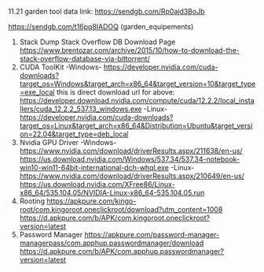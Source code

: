 11.21 garden tool data link:
https://sendgb.com/Rp0ajd3BoJb

https://sendgb.com/t16pq8IADOQ (garden_equipements)


1. Stack Dump
Stack Overflow DB Download Page https://www.brentozar.com/archive/2015/10/how-to-download-the-stack-overflow-database-via-bittorrent/
2. CUDA ToolKit -Windows- https://developer.nvidia.com/cuda-downloads?target_os=Windows&target_arch=x86_64&target_version=10&target_type=exe_local this is direct download url for above: https://developer.download.nvidia.com/compute/cuda/12.2.2/local_installers/cuda_12.2.2_537.13_windows.exe -Linux- https://developer.nvidia.com/cuda-downloads?target_os=Linux&target_arch=x86_64&Distribution=Ubuntu&target_version=22.04&target_type=deb_local
3. Nvidia GPU Driver -Windows- https://www.nvidia.com/download/driverResults.aspx/211638/en-us/ https://us.download.nvidia.com/Windows/537.34/537.34-notebook-win10-win11-64bit-international-dch-whql.exe -Linux- https://www.nvidia.com/download/driverResults.aspx/210649/en-us/ https://us.download.nvidia.com/XFree86/Linux-x86_64/535.104.05/NVIDIA-Linux-x86_64-535.104.05.run
4. Rooting https://apkpure.com/kingo-root/com.kingoroot.oneclickroot/download?utm_content=1008 https://d.apkpure.com/b/APK/com.kingoroot.oneclickroot?version=latest
5. Password Manager https://apkpure.com/password-manager-managerpass/com.apphup.passwordmanager/download https://d.apkpure.com/b/APK/com.apphup.passwordmanager?version=latest
